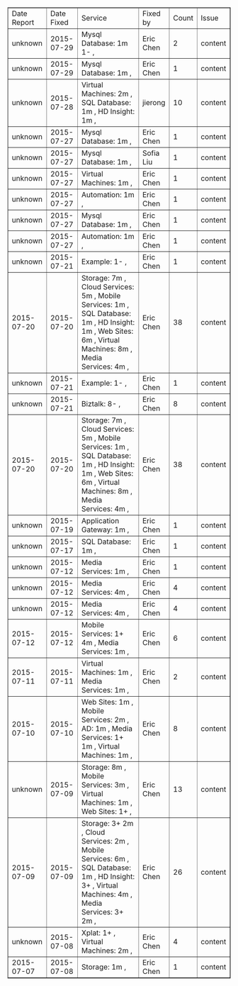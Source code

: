 <table border="1">
<tr>
<td>Date Report</td>
<td>Date Fixed</td>
<td>Service</td>
<td>Fixed by</td>
<td>Count</td>
<td>Issue</td>
</tr>
<tr>
<td>unknown</td>
<td>2015-07-29</td>
<td>Mysql Database: 1m 1- , </td>
<td>Eric Chen</td>
<td>2</td>
<td>content</td>
</tr>
<tr>
<td>unknown</td>
<td>2015-07-29</td>
<td>Mysql Database: 1m , </td>
<td>Eric Chen</td>
<td>1</td>
<td>content</td>
</tr>
<tr>
<td>unknown</td>
<td>2015-07-28</td>
<td>Virtual Machines: 2m , SQL Database: 1m , HD Insight: 1m , </td>
<td>jierong</td>
<td>10</td>
<td>content</td>
</tr>
<tr>
<td>unknown</td>
<td>2015-07-27</td>
<td>Mysql Database: 1m , </td>
<td>Eric Chen</td>
<td>1</td>
<td>content</td>
</tr>
<tr>
<td>unknown</td>
<td>2015-07-27</td>
<td>Mysql Database: 1m , </td>
<td>Sofia Liu</td>
<td>1</td>
<td>content</td>
</tr>
<tr>
<td>unknown</td>
<td>2015-07-27</td>
<td>Virtual Machines: 1m , </td>
<td>Eric Chen</td>
<td>1</td>
<td>content</td>
</tr>
<tr>
<td>unknown</td>
<td>2015-07-27</td>
<td>Automation: 1m , </td>
<td>Eric Chen</td>
<td>1</td>
<td>content</td>
</tr>
<tr>
<td>unknown</td>
<td>2015-07-27</td>
<td>Mysql Database: 1m , </td>
<td>Eric Chen</td>
<td>1</td>
<td>content</td>
</tr>
<tr>
<td>unknown</td>
<td>2015-07-27</td>
<td>Automation: 1m , </td>
<td>Eric Chen</td>
<td>1</td>
<td>content</td>
</tr>
<tr>
<td>unknown</td>
<td>2015-07-21</td>
<td>Example: 1- , </td>
<td>Eric Chen</td>
<td>1</td>
<td>content</td>
</tr>
<tr>
<td>2015-07-20</td>
<td>2015-07-20</td>
<td>Storage: 7m , Cloud Services: 5m , Mobile Services: 1m , SQL Database: 1m , HD Insight: 1m , Web Sites: 6m , Virtual Machines: 8m , Media Services: 4m , </td>
<td>Eric Chen</td>
<td>38</td>
<td>content</td>
</tr>
<tr>
<td>unknown</td>
<td>2015-07-21</td>
<td>Example: 1- , </td>
<td>Eric Chen</td>
<td>1</td>
<td>content</td>
</tr>
<tr>
<td>unknown</td>
<td>2015-07-21</td>
<td>Biztalk: 8- , </td>
<td>Eric Chen</td>
<td>8</td>
<td>content</td>
</tr>
<tr>
<td>2015-07-20</td>
<td>2015-07-20</td>
<td>Storage: 7m , Cloud Services: 5m , Mobile Services: 1m , SQL Database: 1m , HD Insight: 1m , Web Sites: 6m , Virtual Machines: 8m , Media Services: 4m , </td>
<td>Eric Chen</td>
<td>38</td>
<td>content</td>
</tr>
<tr>
<td>unknown</td>
<td>2015-07-19</td>
<td>Application Gateway: 1m , </td>
<td>Eric Chen</td>
<td>1</td>
<td>content</td>
</tr>
<tr>
<td>unknown</td>
<td>2015-07-17</td>
<td>SQL Database: 1m , </td>
<td>Eric Chen</td>
<td>1</td>
<td>content</td>
</tr>
<tr>
<td>unknown</td>
<td>2015-07-12</td>
<td>Media Services: 1m , </td>
<td>Eric Chen</td>
<td>1</td>
<td>content</td>
</tr>
<tr>
<td>unknown</td>
<td>2015-07-12</td>
<td>Media Services: 4m , </td>
<td>Eric Chen</td>
<td>4</td>
<td>content</td>
</tr>
<tr>
<td>unknown</td>
<td>2015-07-12</td>
<td>Media Services: 4m , </td>
<td>Eric Chen</td>
<td>4</td>
<td>content</td>
</tr>
<tr>
<td>2015-07-12</td>
<td>2015-07-12</td>
<td>Mobile Services: 1+ 4m , Media Services: 1m , </td>
<td>Eric Chen</td>
<td>6</td>
<td>content</td>
</tr>
<tr>
<td>2015-07-11</td>
<td>2015-07-11</td>
<td>Virtual Machines: 1m , Media Services: 1m , </td>
<td>Eric Chen</td>
<td>2</td>
<td>content</td>
</tr>
<tr>
<td>2015-07-10</td>
<td>2015-07-10</td>
<td>Web Sites: 1m , Mobile Services: 2m , AD: 1m , Media Services: 1+ 1m , Virtual Machines: 1m , </td>
<td>Eric Chen</td>
<td>8</td>
<td>content</td>
</tr>
<tr>
<td>unknown</td>
<td>2015-07-09</td>
<td>Storage: 8m , Mobile Services: 3m , Virtual Machines: 1m , Web Sites: 1+ , </td>
<td>Eric Chen</td>
<td>13</td>
<td>content</td>
</tr>
<tr>
<td>2015-07-09</td>
<td>2015-07-09</td>
<td>Storage: 3+ 2m , Cloud Services: 2m , Mobile Services: 6m , SQL Database: 1m , HD Insight: 3+ , Virtual Machines: 4m , Media Services: 3+ 2m , </td>
<td>Eric Chen</td>
<td>26</td>
<td>content</td>
</tr>
<tr>
<td>unknown</td>
<td>2015-07-08</td>
<td>Xplat: 1+ , Virtual Machines: 2m , </td>
<td>Eric Chen</td>
<td>4</td>
<td>content</td>
</tr>
<tr>
<td>2015-07-07</td>
<td>2015-07-08</td>
<td>Storage: 1m , </td>
<td>Eric Chen</td>
<td>1</td>
<td>content</td>
</tr>
</table>
